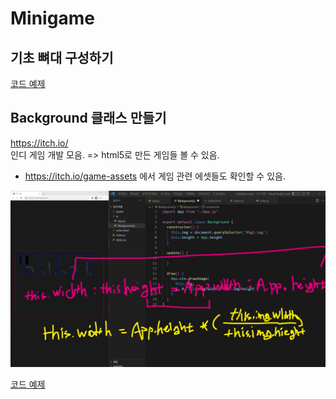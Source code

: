 # Minigame

## 기초 뼈대 구성하기

[코드 예제](../boilerplate/)

## Background 클래스 만들기

https://itch.io/<br>
인디 게임 개발 모음. => html5로 만든 게임들 볼 수 있음.

- https://itch.io/game-assets 에서 게임 관련 에셋들도 확인할 수 있음.

![Alt text](image.png)

[코드 예제](../background/)
